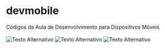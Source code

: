 # devmobile
Códigos da Aula de Desenvolvimento para Dispositivos Móveis
<br><br>
<img src="https://appmaster.io/api/_files/vVFezZgkWGMVmPJfYoFLuU/download/" alt="Texto Alternativo" size="300">
<img src="https://s2-techtudo.glbimg.com/CtT2LQWtSWWd07V5fhvIi6A0aN8=/0x0:1920x1080/984x0/smart/filters:strip_icc()/i.s3.glbimg.com/v1/AUTH_08fbf48bc0524877943fe86e43087e7a/internal_photos/bs/2024/O/7/GqCoa0S5OhuigTK4XqRA/5.png" alt="Texto Alternativo" size="300">
<img src="https://assets.dio.me/NWp0ked1gAcRd2n_uPBhJUJVmS5mkR31t0YiPMYMdpA/f:webp/q:80/L2FydGljbGVzL2NvdmVyLzdiODlmZGEyLTRhZjMtNGFlMC05OGJjLWFkMmI2NTg1NDkwOS5wbmc" alt="Texto Alternativo" size="300">
